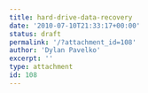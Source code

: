 ```yaml
---
title: hard-drive-data-recovery
date: '2010-07-10T21:33:17+00:00'
status: draft
permalink: '/?attachment_id=108'
author: 'Dylan Pavelko'
excerpt: ''
type: attachment
id: 108
---
```

<!DOCTYPE html PUBLIC "-//W3C//DTD HTML 4.0 Transitional//EN" "http://www.w3.org/TR/REC-html40/loose.dtd">
<?xml encoding="UTF-8">
